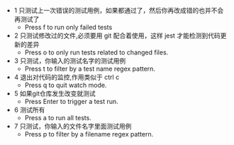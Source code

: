 - 1 只测试上一次错误的测试用例，如果都通过了，然后你再改成错的也并不会再测试了
  - Press f to run only failed tests
- 2 只测试修改过的文件,必须要用 git 配合着使用，这样 jest 才能检测到代码更新的差异
  - Press o to only run tests related to changed files.
- 3 只测试，你输入的测试名字的测试用例
  - Press t to filter by a test name regex pattern.
- 4 退出对代码的监控,作用类似于 ctrl c
  - Press q to quit watch mode.
- 5 如果git仓库发生改变就测试
  - Press Enter to trigger a test run.
- 6 测试所有
  - Press a to run all tests.
- 7 只测试，你输入的文件名字里面测试用例
  - Press p to filter by a filename regex pattern.
